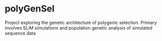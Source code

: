 # polyGenSel
Project exploring the genetic architecture of polygenic selection. Primary involves SLiM simulations and population genetic analysis of simulated sequence data
